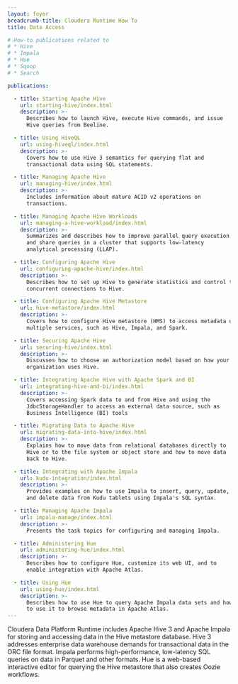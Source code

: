 ```yaml
---
layout: foyer
breadcrumb-title: Cloudera Runtime How To
title: Data Access

# How-to publications related to
# * Hive
# * Impala
# * Hue
# * Sqoop
# * Search

publications:

  - title: Starting Apache Hive
    url: starting-hive/index.html
    description: >-
      Describes how to launch Hive, execute Hive commands, and issue
      Hive queries from Beeline.

  - title: Using HiveQL
    url: using-hiveql/index.html
    description: >-
      Covers how to use Hive 3 semantics for querying flat and
      transactional data using SQL statements.

  - title: Managing Apache Hive
    url: managing-hive/index.html
    description: >-
      Includes information about mature ACID v2 operations on
      transactions.

  - title: Managing Apache Hive Workloads
    url: managing-a-hive-workload/index.html
    description: >-
      Summarizes and describes how to improve parallel query execution
      and share queries in a cluster that supports low-latency
      analytical processing (LLAP).

  - title: Configuring Apache Hive
    url: configuring-apache-hive/index.html
    description: >-
      Describes how to set up Hive to generate statistics and control the number of
      concurrent connections to Hive.

  - title: Configuring Apache Hive Metastore
    url: hive-metastore/index.html
    description: >-
      Covers how to configure Hive metastore (HMS) to access metadata of
      multiple services, such as Hive, Impala, and Spark.

  - title: Securing Apache Hive
    url: securing-hive/index.html
    description: >-
      Discusses how to choose an authorization model based on how your
      organization uses Hive.

  - title: Integrating Apache Hive with Apache Spark and BI
    url: integrating-hive-and-bi/index.html
    description: >-
      Covers accessing Spark data to and from Hive and using the
      JdbcStorageHandler to access an external data source, such as
      Business Intelligence (BI) tools

  - title: Migrating Data to Apache Hive
    url: migrating-data-into-hive/index.html
    description: >-
      Explains how to move data from relational databases directly to
      Hive or to the file system or object store and how to move data
      back to Hive.

  - title: Integrating with Apache Impala
    url: kudu-integration/index.html
    description: >-
      Provides examples on how to use Impala to insert, query, update,
      and delete data from Kudu tablets using Impala's SQL syntax.

  - title: Managing Apache Impala
    url: impala-manage/index.html
    description: >-
      Presents the task topics for configuring and managing Impala.

  - title: Administering Hue
    url: administering-hue/index.html
    description: >-
      Describes how to configure Hue, customize its web UI, and to
      enable integration with Apache Atlas.

  - title: Using Hue
    url: using-hue/index.html
    description: >-
      Describes how to use Hue to query Apache Impala data sets and how
      to use it to browse metadata in Apache Atlas.
---
```

Cloudera Data Platform Runtime includes Apache Hive 3 and Apache Impala
for storing and accessing data in the Hive metastore database. Hive 3
addresses enterprise data warehouse demands for transactional data in
the ORC file format. Impala performs high-performance, low-latency SQL
queries on data in Parquet and other formats. Hue is a web-based interactive
editor for querying the Hive metastore that also creates Oozie workflows.
